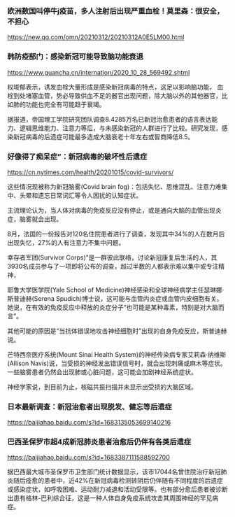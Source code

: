 ### 欧洲数国叫停牛j疫苗，多人注射后出现严重血栓！莫里森：很安全，不担心
https://new.qq.com/omn/20210312/20210312A0E5LM00.html

### 韩防疫部门：感染新冠可能导致脑功能衰退
https://www.guancha.cn/internation/2020_10_28_569492.shtml

权埈郁表示，诱发血栓大量形成是感染新冠病毒的特点，这足以影响脑功能，
血栓到处堵塞血管，势必导致供血不足的器官出现问题，除大脑以外的其他器官，比如肺的功能也完全有可能趋于衰竭。

据报道，帝国理工学院研究团队调查8.4285万名已新冠治愈患者的语言表达能力、逻辑思维能力、注意力等后，与未感染新冠的人群进行了比较。研究发现，感染新冠病毒的后遗症可能最多造成大脑衰老十年左右或智商降低8.5。

### 好像得了痴呆症”：新冠病毒的破坏性后遗症
https://cn.nytimes.com/health/20201015/covid-survivors/

这些情况现被称为新冠脑雾(Covid brain fog)：包括失忆、思维混乱、注意力难集中、头晕和遗忘日常词汇等令人困扰的认知症状。

主流理论认为，当人体对病毒的免疫反应没有停止，或是通向大脑的血管出现炎症，脑雾就会出现。

8月，法国的一份报告对120名住院患者进行了调查，发现其中34%的人在数月后出现失忆，27%的人有注意力不集中问题。

幸存者军团(Survivor Corps)”是一群彼此联络，讨论新冠康复后生活的人，其3930名成员参与了一项即将公布的调查，超过半数的人都表示难以集中或专注精神，

耶鲁大学医学院(Yale School of Medicine)神经感染和全球神经病学主任瑟琳娜·斯普迪赫(Serena Spudich)博士说，这可能与血管内炎症或血管内皮细胞有关。她说，在有效的免疫反应中释放的炎症分子“也可能是某种毒素，特别是对大脑而言”。

其他可能的原因是“当抗体错误地攻击神经细胞时”出现的自身免疫反应，斯普迪赫说。

芒特西奈医疗系统(Mount Sinai Health System)的神经传染病专家艾莉森·纳维斯(Allison Navis)说，当受损的神经发出错误信号时，就会出现刺痛或麻木等症状。一些脑雾患者仍然会出现肺或心脏问题，这可能会加剧神经系统症状。

神经学家说，到目前为止，核磁共振扫描并未显示出受损的大脑区域。

### 日本最新调查：新冠治愈者出现脱发、健忘等后遗症
https://baijiahao.baidu.com/s?id=1683135053699140216

### 巴西圣保罗市超4成新冠肺炎患者治愈后仍伴有各类后遗症
https://baijiahao.baidu.com/s?id=1683387111588592700

据巴西最大城市圣保罗市卫生部门统计数据显示，该市17044名曾住院治疗新冠肺炎随后痊愈的患者中，近42%在新冠病毒检测转阴后仍伴随有不同程度的后遗症或感染症状，如呼吸困难、运动耐力减退和活动受限等。也有部分愈后患者被诊断出患有格林-巴利综合征，这是一种人体自身免疫系统攻击其周围神经的罕见病症。
